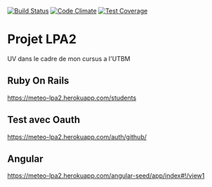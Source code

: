 [![Build Status](https://travis-ci.org/aomnes/projet_ruby.svg?branch=master)](https://travis-ci.org/aomnes/projet_ruby)
[![Code Climate](https://codeclimate.com/github/aomnes/projet_ruby/badges/gpa.svg)](https://codeclimate.com/github/aomnes/projet_ruby) 
[![Test Coverage](https://codeclimate.com/github/aomnes/projet_ruby/badges/coverage.svg)](https://codeclimate.com/github/aomnes/projet_ruby/coverage) 

# Projet LPA2
UV dans le cadre de mon cursus a l'UTBM

## Ruby On Rails
https://meteo-lpa2.herokuapp.com/students

## Test avec Oauth
https://meteo-lpa2.herokuapp.com/auth/github/

## Angular
https://meteo-lpa2.herokuapp.com/angular-seed/app/index#!/view1